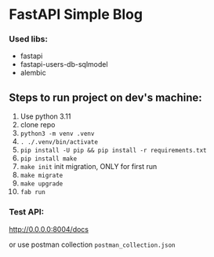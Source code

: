 # FastAPI Simple Blog

### Used libs:
- fastapi 
- fastapi-users-db-sqlmodel
- alembic

Steps to run project on dev's machine:
------------------------------

1) Use python 3.11
2) clone repo
3) `python3 -m venv .venv`
4) `. ./.venv/bin/activate`
5) `pip install -U pip && pip install -r requirements.txt`
6) `pip install make`
7) `make init` init migration, ONLY for first run
8) `make migrate`
9) `make upgrade`
10) `fab run`

### Test API:
http://0.0.0.0:8004/docs

or use postman collection `postman_collection.json`
